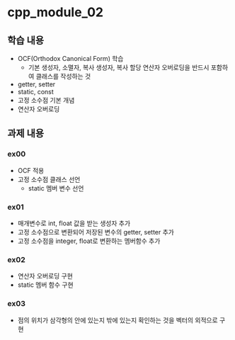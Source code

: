 # cpp_module_02

## 학습 내용
- OCF(Orthodox Canonical Form) 학습
  - 기본 생성자, 소멸자, 복사 생성자, 복사 할당 연산자 오버로딩을 반드시 포함하여 클래스를 작성하는 것
- getter, setter
- static, const
- 고정 소수점 기본 개념
- 연산자 오버로딩

## 과제 내용

### ex00
- OCF 적용
- 고정 소수점 클래스 선언
  - static 멤버 변수 선언

### ex01
- 매개변수로 int, float 값을 받는 생성자 추가
- 고정 소수점으로 변환되어 저장된 변수의 getter, setter 추가
- 고정 소수점을 integer, float로 변환하는 멤버함수 추가

### ex02
- 연산자 오버로딩 구현
- static 멤버 함수 구현

### ex03
- 점의 위치가 삼각형의 안에 있는지 밖에 있는지 확인하는 것을 벡터의 외적으로 구현
